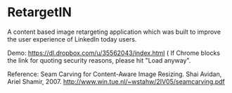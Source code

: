 RetargetIN
==========

A content based image retargeting application which was built to improve the user experience of LinkedIn today users.


Demo: https://dl.dropbox.com/u/35562043/index.html  ( If Chrome blocks the link for quoting security reasons, please 
hit "Load anyway".

Reference: Seam Carving for Content-Aware Image Resizing. Shai Avidan, Ariel Shamir, 2007. 
http://www.win.tue.nl/~wstahw/2IV05/seamcarving.pdf
